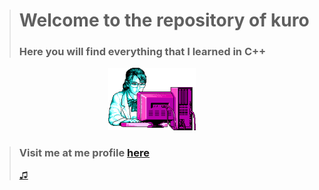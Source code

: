># **Welcome to the repository of kuro**
>### Here you will find everything that I learned in C++
<div align ="center">
<img alt="c++" height="100" src="imagenes/retro.png"/>
</div>

>### Visit me at me profile [here](https://github.com/UP210630)
>
>[♫](https://www.youtube.com/watch?v=k_TbOH8iE4U)



